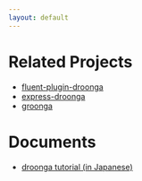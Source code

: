 ```yaml
---
layout: default
---
```


# Related Projects

* [fluent-plugin-droonga](https://github.com/droonga/fluent-plugin-droonga)
* [express-droonga](https://github.com/droonga/express-droonga)
* [groonga](http://groonga.org/)

# Documents

* [droonga tutorial (in Japanese)](/tutorial)
